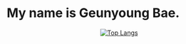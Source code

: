 # My name is Geunyoung Bae.

<div align="center">
 
[![Top Langs](https://github-readme-stats.vercel.app/api/top-langs/?username=flora101&layout=compact)](https://github.com/flora101/github-readme-stats)
  
</div>